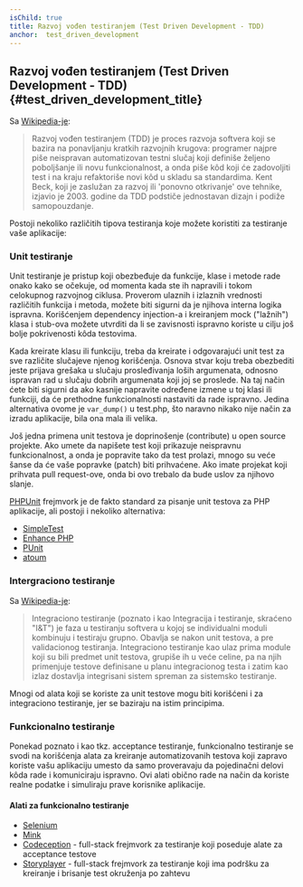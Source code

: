 ```yaml
---
isChild: true
title: Razvoj vođen testiranjem (Test Driven Development - TDD)
anchor:  test_driven_development
---
```


## Razvoj vođen testiranjem (Test Driven Development - TDD) {#test_driven_development_title}

Sa [Wikipedia-je](http://en.wikipedia.org/wiki/Test-driven_development):

> Razvoj vođen testiranjem (TDD) je proces razvoja softvera koji se bazira na ponavljanju kratkih razvojnih
> krugova: programer najpre piše neispravan automatizovan testni slučaj koji definiše željeno poboljšanje ili
> novu funkcionalnost, a onda piše kôd koji će zadovoljiti test i na kraju refaktoriše novi kôd u skladu sa standardima.
> Kent Beck, koji je zaslužan za razvoj ili 'ponovno otkrivanje' ove tehnike, izjavio je 2003. godine da TDD
> podstiče jednostavan dizajn i podiže samopouzdanje.

Postoji nekoliko različitih tipova testiranja koje možete koristiti za testiranje vaše aplikacije:

### Unit testiranje

Unit testiranje je pristup koji obezbeđuje da funkcije, klase i metode rade onako kako se očekuje, od momenta
kada ste ih napravili i tokom celokupnog razvojnog ciklusa. Proverom ulaznih i izlaznih vrednosti različitih
funkcija i metoda, možete biti sigurni da je njihova interna logika ispravna. Korišćenjem dependency
injection-a i kreiranjem mock ("lažnih") klasa i stub-ova možete utvrditi da li se zavisnosti ispravno
koriste u cilju još bolje pokrivenosti kôda testovima.

Kada kreirate klasu ili funkciju, treba da kreirate i odgovarajući unit test za sve različite slučajeve njenog
korišćenja. Osnova stvar koju treba obezbediti jeste prijava grešaka u slučaju prosleđivanja loših argumenata,
odnosno ispravan rad u slučaju dobrih argumenata koji joj se proslede. Na taj način ćete biti sigurni da ako kasnije
napravite određene izmene u toj klasi ili funkciji, da će prethodne funkcionalnosti nastaviti da rade ispravno.
Jedina alternativa ovome je `var_dump()` u test.php, što naravno nikako nije način za izradu aplikacije,
bila ona mala ili velika.

Još jedna primena unit testova je doprinošenje (contribute) u open source projekte. Ako umete da napišete test koji
prikazuje neispravnu funkcionalnost, a onda je popravite tako da test prolazi, mnogo su veće šanse da će
vaše popravke (patch) biti prihvaćene. Ako imate projekat koji prihvata pull request-ove, onda bi ovo trebalo da
bude uslov za njihovo slanje.

[PHPUnit](http://phpunit.de) frejmvork je de fakto standard za pisanje unit testova za PHP aplikacije, ali
postoji i nekoliko alternativa:

* [SimpleTest](http://simpletest.org)
* [Enhance PHP](http://www.enhance-php.com/)
* [PUnit](http://punit.smf.me.uk/)
* [atoum](https://github.com/atoum/atoum)

### Intergraciono testiranje

Sa [Wikipedia-je](http://en.wikipedia.org/wiki/Integration_testing):

> Integraciono testiranje (poznato i kao Integracija i testiranje, skraćeno "I&T") je faza u testiranju softvera u kojoj
> se individualni moduli kombinuju i testiraju grupno. Obavlja se nakon unit testova, a pre validacionog testiranja.
> Integraciono testiranje kao ulaz prima module koji su bili predmet unit testova, grupiše ih u veće celine, pa na njih primenjuje
> testove definisane u planu integracionog testa i zatim kao izlaz dostavlja integrisani sistem spreman za sistemsko testiranje.

Mnogi od alata koji se koriste za unit testove mogu biti korišćeni i za integraciono testiranje, jer se baziraju
na istim principima.

### Funkcionalno testiranje

Ponekad poznato i kao tkz. acceptance testiranje, funkcionalno testiranje se svodi na korišćenja alata za kreiranje
automatizovanih testova koji zapravo koriste vašu aplikaciju umesto da samo proveravaju da pojedinačni delovi kôda
rade i komuniciraju ispravno. Ovi alati obično rade na način da koriste realne podatke i simuliraju prave korisnike
aplikacije.

#### Alati za funkcionalno testiranje

* [Selenium](http://seleniumhq.com)
* [Mink](http://mink.behat.org)
* [Codeception](http://codeception.com) - full-stack frejmvork za testiranje koji poseduje alate za acceptance testove
* [Storyplayer](http://datasift.github.io/storyplayer) - full-stack frejmvork za testiranje koji ima podršku za kreiranje i brisanje test okruženja po zahtevu
